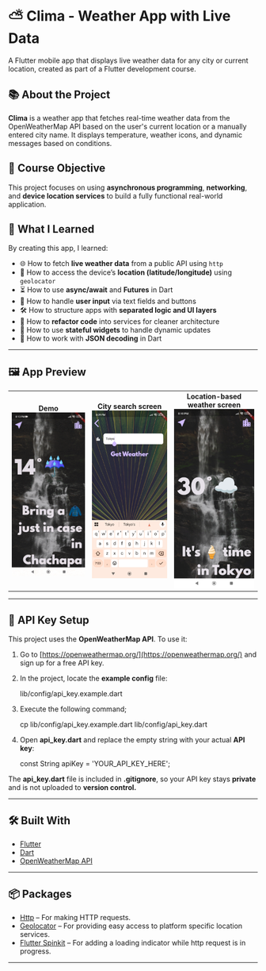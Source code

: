 # ⛅ Clima - Weather App with Live Data

A Flutter mobile app that displays live weather data for any city or current location, created as part of a Flutter development course.

## 📚 About the Project

**Clima** is a weather app that fetches real-time weather data from the OpenWeatherMap API based on the user's current location or a manually entered city name. It displays temperature, weather icons, and dynamic messages based on conditions.

## 🎯 Course Objective

This project focuses on using **asynchronous programming**, **networking**, and **device location services** to build a fully functional real-world application.

## 🚀 What I Learned

By creating this app, I learned:

- 🌐 How to fetch **live weather data** from a public API using `http`
- 📍 How to access the device’s **location (latitude/longitude)** using `geolocator`
- ⏳ How to use **async/await** and **Futures** in Dart
- 💬 How to handle **user input** via text fields and buttons
- 🛠️ How to structure apps with **separated logic and UI layers**
- 🔁 How to **refactor code** into services for cleaner architecture
- 🎯 How to use **stateful widgets** to handle dynamic updates
- 🔁 How to work with **JSON decoding** in Dart

---

## 🖼️ App Preview
<table>
  <tr>
    <td align="center"><strong>Demo</strong><br><img src="documentation/gifs/demo.gif" width="250"/></td>
    <td align="center"><strong>City search screen</strong><br><img src="documentation/screenshots/city_search_screen.jpg" width="250"/></td>
    <td align="center"><strong>Location-based weather screen</strong><br><img src="documentation/screenshots/location-based_weather_screen.jpg" width="250"/></td>
  </tr>
</table>

---

## 🔐 API Key Setup

This project uses the **OpenWeatherMap API**. To use it:

1. Go to [https://openweathermap.org/](https://openweathermap.org/) and sign up for a free API key.
2. In the project, locate the **example config** file:
   
   lib/config/api_key.example.dart
3. Execute the following command;
   
   cp lib/config/api_key.example.dart lib/config/api_key.dart
4. Open **api_key.dart** and replace the empty string with your actual **API key**:
   
   const String apiKey = 'YOUR_API_KEY_HERE';


The **api_key.dart** file is included in **.gitignore**, so your API key stays **private** and is not uploaded to **version control.**

---

## 🛠️ Built With

- [Flutter](https://flutter.dev/)
- [Dart](https://dart.dev/)
- [OpenWeatherMap API](https://openweathermap.org/api)

---

## 📦 Packages

- [Http](https://pub.dev/packages/http) – For making HTTP requests.
- [Geolocator](https://pub.dev/packages/geolocator) – For providing easy access to platform specific location services.
- [Flutter Spinkit](https://pub.dev/packages/flutter_spinkit) – For adding a loading indicator while http request is in progress.

---
